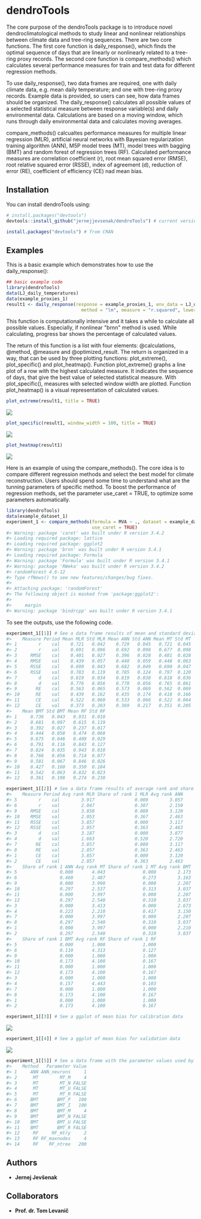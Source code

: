
<!-- README.md is generated from README.Rmd. Please edit that file -->
dendroTools
===========

The core purpose of the dendroTools package is to introduce novel dendroclimatological methods to study linear and nonlinear relationships between climate data and tree-ring sequences. There are two core functions. The first core function is daily\_response(), which finds the optimal sequence of days that are linearly or nonlinearly related to a tree-ring proxy records. The second core function is compare\_methods() which calculates several performance measures for train and test data for different regression methods.

To use daily\_response(), two data frames are required, one with daily climate data, e.g. mean daily temperature; and one with tree-ring proxy records. Example data is provided, so users can see, how data frames should be organized. The daily\_response() calculates all possible values of a selected statistical measure between response variable(s) and daily environmental data. Calculations are based on a moving window, which runs through daily environmental data and calculates moving averages.

compare\_methods() calcualtes performance measures for multiple linear regression (MLR), artificial neural networks with Bayesian regularization training algorithm (ANN), M5P model trees (MT), model trees with bagging (BMT) and random forest of regression trees (RF). Calculated performance measures are correlation coefficient (r), root mean squared error (RMSE), root relative squared error (RSSE), index of agreement (d), reduction of error (RE), coefficient of efficiency (CE) nad mean bias.

Installation
------------

You can install dendroTools using:

``` r
# install.packages("devtools")
devtools::install_github("jernejjevsenak/dendroTools") # current version under development

install.packages("devtools") # from CRAN
```

Examples
--------

This is a basic example which demonstrates how to use the daily\_response():

``` r
## basic example code
library(dendroTools)
data(LJ_daily_temperatures) 
data(example_proxies_1)
result1 <- daily_response(response = example_proxies_1, env_data = LJ_daily_temperatures, 
                            method = "lm", measure = "r.squared", lower_limit = 30, upper_limit = 270, remove_insignificant = TRUE, row_names_subset = TRUE)
```

This function is computationally intensive and it takes a while to calculate all possible values. Especially, if nonlinear "brnn" method is used. While calculating, progress bar shows the percentage of calculated values.

The return of this function is a list with four elements: @calculations, @method, @measure and @optimized\_result. The return is organized in a way, that can be used by three plotting functions: plot\_extreme(), plot\_specific() and plot\_heatmap(). Function plot\_extreme() graphs a line plot of a row with the highest calculated measure. It indicates the sequence of days, that give the best value of selected statistical measure. With plot\_specific(), measures with selected window width are plotted. Function plot\_heatmap() is a visual representation of calculated values.

``` r
plot_extreme(result1, title = TRUE)
```

![](README-plot%20examples-1.png)

``` r
plot_specific(result1, window_width = 100, title = TRUE)
```

![](README-plot%20examples-2.png)

``` r
plot_heatmap(result1)
```

![](README-plot%20examples-3.png)

Here is an example of using the compare\_methods(). The core idea is to compare different regression methods and select the best model for climate reconstruction. Users should spend some time to understand what are the tunning parameters of specific method. To boost the performance of regression methods, set the parameter use\_caret = TRUE, to optimize some parameters automatically.

``` r
library(dendroTools)
data(example_dataset_1)
experiment_1 <- compare_methods(formula = MVA ~ ., dataset = example_dataset_1, k = 3, repeats = 100, 
                                use_caret = TRUE)
#> Warning: package 'caret' was built under R version 3.4.2
#> Loading required package: lattice
#> Loading required package: ggplot2
#> Warning: package 'brnn' was built under R version 3.4.1
#> Loading required package: Formula
#> Warning: package 'Formula' was built under R version 3.4.1
#> Warning: package 'RWeka' was built under R version 3.4.2
#> randomForest 4.6-12
#> Type rfNews() to see new features/changes/bug fixes.
#> 
#> Attaching package: 'randomForest'
#> The following object is masked from 'package:ggplot2':
#> 
#>     margin
#> Warning: package 'bindrcpp' was built under R version 3.4.1
```

To see the outputs, use the following code.

``` r
experiment_1[[1]] # See a data frame results of mean and standard deviation for different methods
#>    Measure Period Mean MLR Std MLR Mean ANN Std ANN Mean MT Std MT
#> 1        r    cal    0.721   0.042    0.729   0.045   0.721  0.045
#> 2        r    val    0.691   0.096    0.692   0.098   0.677  0.098
#> 3     RMSE    cal    0.401   0.027    0.396   0.028   0.401  0.028
#> 4     RMSE    val    0.439   0.057    0.440   0.059   0.448  0.063
#> 5     RSSE    cal    0.690   0.043    0.682   0.049   0.690  0.047
#> 6     RSSE    val    0.783   0.119    0.785   0.124   0.797  0.120
#> 7        d    cal    0.819   0.034    0.819   0.038   0.818  0.036
#> 8        d    val    0.776   0.056    0.770   0.056   0.765  0.061
#> 9       RE    cal    0.563   0.065    0.573   0.069   0.562  0.069
#> 10      RE    val    0.439   0.162    0.435   0.174   0.418  0.166
#> 11      CE    cal    0.522   0.060    0.533   0.066   0.522  0.064
#> 12      CE    val    0.373   0.203    0.369   0.217   0.351  0.205
#>    Mean BMT Std BMT Mean RF Std RF
#> 1     0.736   0.043   0.931  0.010
#> 2     0.681   0.097   0.615  0.119
#> 3     0.392   0.027   0.237  0.017
#> 4     0.444   0.058   0.474  0.068
#> 5     0.675   0.046   0.409  0.029
#> 6     0.791   0.116   0.843  0.127
#> 7     0.824   0.035   0.943  0.010
#> 8     0.766   0.056   0.714  0.077
#> 9     0.581   0.067   0.846  0.026
#> 10    0.427   0.160   0.350  0.184
#> 11    0.542   0.063   0.832  0.023
#> 12    0.361   0.198   0.274  0.230
```

``` r
experiment_1[[2]] # See a data frame results of average rank and share of rank 1 for different methods
#>    Measure Period Avg rank MLR Share of rank 1 MLR Avg rank ANN
#> 5        r    cal        3.917               0.000        3.057
#> 6        r    val        2.047               0.307        2.150
#> 9     RMSE    cal        3.850               0.000        3.120
#> 10    RMSE    val        2.053               0.367        2.463
#> 11    RSSE    cal        3.857               0.000        3.117
#> 12    RSSE    val        2.057               0.363        2.463
#> 3        d    cal        3.187               0.000        3.877
#> 4        d    val        1.663               0.520        2.720
#> 7       RE    cal        3.857               0.000        3.117
#> 8       RE    val        2.057               0.363        2.463
#> 1       CE    cal        3.857               0.000        3.120
#> 2       CE    val        2.057               0.363        2.463
#>    Share of rank 1 ANN Avg rank MT Share of rank 1 MT Avg rank BMT
#> 5                0.000       4.043              0.000        2.173
#> 6                0.460       2.487              0.273        3.163
#> 9                0.000       3.990              0.000        2.207
#> 10               0.297       2.537              0.313        3.037
#> 11               0.000       3.997              0.000        2.207
#> 12               0.297       2.540              0.310        3.037
#> 3                0.000       3.413              0.000        2.673
#> 4                0.223       2.210              0.417        3.150
#> 7                0.000       3.997              0.000        2.207
#> 8                0.297       2.540              0.310        3.037
#> 1                0.000       3.997              0.000        2.210
#> 2                0.297       2.540              0.310        3.037
#>    Share of rank 1 BMT Avg rank RF Share of rank 1 RF
#> 5                0.000       1.000              1.000
#> 6                0.110       4.313              0.127
#> 9                0.000       1.000              1.000
#> 10               0.173       4.100              0.167
#> 11               0.000       1.000              1.000
#> 12               0.173       4.100              0.167
#> 3                0.000       1.000              1.000
#> 4                0.157       4.443              0.103
#> 7                0.000       1.000              1.000
#> 8                0.173       4.100              0.167
#> 1                0.000       1.000              1.000
#> 2                0.173       4.100              0.167
```

``` r
experiment_1[[3]] # See a ggplot of mean bias for calibration data
```

![](README-visualise%20element%203-1.png)

``` r
experiment_1[[4]] # See a ggplot of mean bias for validation data
```

![](README-visualise%20element%204-1.png)

``` r
experiment_1[[5]] # See a data frame with the parameter values used by regression methods
#>    Method   Parameter Value
#> 1     ANN ANN_neurons     1
#> 2      MT        MT_M     4
#> 3      MT        MT_N FALSE
#> 4      MT        MT_U FALSE
#> 5      MT        MT_R FALSE
#> 6     BMT       BMT_P   100
#> 7     BMT       BMT_I   100
#> 8     BMT       BMT_M     4
#> 9     BMT       BMT_N FALSE
#> 10    BMT       BMT_U FALSE
#> 11    BMT       BMT_R FALSE
#> 12     RF     RF_mtry     2
#> 13     RF RF_maxnodes     4
#> 14     RF    RF_ntree   200
```

Authors
-------

-   **Jernej Jevšenak**

Collaborators
-------------

-   **Prof. dr. Tom Levanič**
